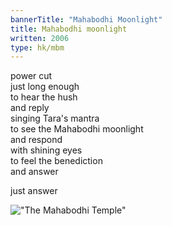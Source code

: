 ```yaml
---
bannerTitle: "Mahabodhi Moonlight" 
title: Mahabodhi moonlight
written: 2006
type: hk/mbm
---
```


power cut  
just long enough  
to hear the hush  
and reply  
singing Tara's mantra  
to see the Mahabodhi moonlight  
and respond  
with shining eyes  
to feel the benediction  
and answer
 
just answer

!["The Mahabodhi Temple"](/images/pilg1/mahabodhi.jpg "The Mahabodhi Temple")
